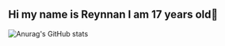 ## Hi my name is Reynnan I am 17 years old👋
![Anurag's GitHub stats](https://github-readme-stats.vercel.app/api?username=anuraghazra&theme=dark&show_icons=true)
<!--
**Reynnan98/Reynnan98** is a ✨ _special_ ✨ repository because its `README.md` (this file) appears on your GitHub profile.

Here are some ideas to get you started:

- 🔭 I’m currently working on ...
- 🌱 I’m currently learning ...
- 👯 I’m looking to collaborate on ...
- 🤔 I’m looking for help with ...
- 💬 Ask me about ...
- 📫 How to reach me: ...
- 😄 Pronouns: ...
- ⚡ Fun fact: ...
-->
